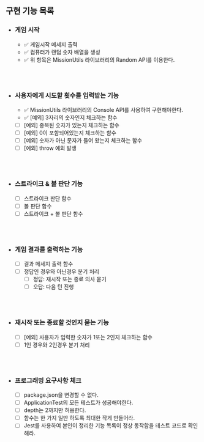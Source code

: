 <!-- prettier-ignore-start -->
## 구현 기능 목록

- ### 게임 시작
  - ✅ 게임시작 메세지 출력
  - ✅ 컴퓨터가 랜덤 숫자 배열을 생성
  - ✅ 위 항목은 MissionUtils 라이브러리의 Random API를 이용한다.
<br/>
<br/>

- ### 사용자에게 시도할 횟수를 입력받는 기능
  - ✅ MissionUtils 라이브러리의 Console API를 사용하여 구현해야한다.
  - ✅ [예외] 3자리의 숫자인지 체크하는 함수
  - [ ] [예외] 중복된 숫자가 있는지 체크하는 함수
  - [ ] [예외] 0이 포함되어있는지 체크하는 함수
  - [ ] [예외] 숫자가 아닌 문자가 들어 왔는지 체크하는 함수
  - [ ] [예외] throw 예외 발생
<br/>
<br/>

- ### 스트라이크 & 볼 판단 기능
  - [ ] 스트라이크 판단 함수
  - [ ] 볼 판단 함수
  - [ ] 스트라이크 + 볼 판단 함수
<br/>
<br/>

- ### 게임 결과를 출력하는 기능
  - [ ] 결과 메세지 출력 함수
  - [ ] 정답인 경우와 아닌경우 분기 처리
    - [ ] 정답: 재시작 또는 종료 의사 묻기
    - [ ] 오답: 다음 턴 진행
<br/>
<br/>

- ### 재시작 또는 종료할 것인지 묻는 기능
  - [ ] [예외] 사용자가 입력한 숫자가 1또는 2인지 체크하는 함수
  - [ ] 1인 경우와 2인경우 분기 처리
<br/>
<br/>

- ### 프로그래밍 요구사항 체크
  - [ ] package.json을 변경할 수 없다.
  - [ ] ApplicationTest의 모든 테스트가 성공해야한다.
  - [ ] depth는 2까지만 허용한다.
  - [ ] 함수는 한 가지 일만 하도록 최대한 작게 만들어라.
  - [ ] Jest를 사용하여 본인이 정리한 기능 목록이 정상 동작함을 테스트 코드로 확인해라.

<br/>
<br/>


<!-- prettier-ignore-end -->
